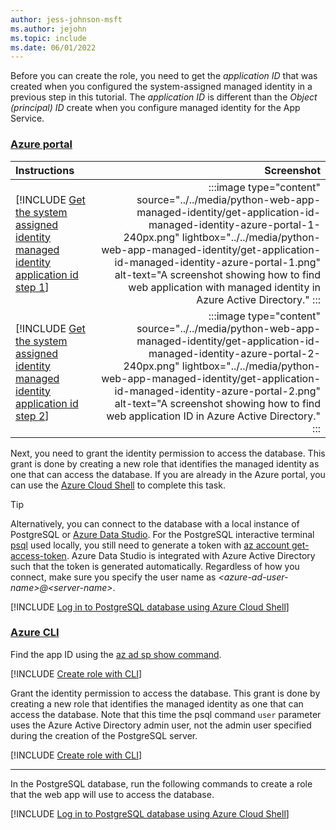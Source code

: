 ```yaml
---
author: jess-johnson-msft
ms.author: jejohn
ms.topic: include
ms.date: 06/01/2022
---
```


Before you can create the role, you need to get the *application ID* that was created when you configured the system-assigned managed identity in a previous step in this tutorial. The *application ID* is different than the *Object (principal) ID* create when you configure managed identity for the App Service.

### [Azure portal](#tab/managed-identity-azure-portal)

| Instructions    | Screenshot |
|:----------------|-----------:|
| [!INCLUDE [Get the system assigned identity managed identity application id step 1](<./get-application-id-managed-identity-azure-portal-1.md>)] | :::image type="content" source="../../media/python-web-app-managed-identity/get-application-id-managed-identity-azure-portal-1-240px.png" lightbox="../../media/python-web-app-managed-identity/get-application-id-managed-identity-azure-portal-1.png" alt-text="A screenshot showing how to find web application with managed identity in Azure Active Directory." :::   |
| [!INCLUDE [Get the system assigned identity managed identity application id step 2](<./get-application-id-managed-identity-azure-portal-2.md>)] | :::image type="content" source="../../media/python-web-app-managed-identity/get-application-id-managed-identity-azure-portal-2-240px.png" lightbox="../../media/python-web-app-managed-identity/get-application-id-managed-identity-azure-portal-2.png" alt-text="A screenshot showing how to find web application ID in Azure Active Directory." :::  |

Next, you need to grant the identity permission to access the database. This grant is done by creating a new role that identifies the managed identity as one that can access the database. If you are already in the Azure portal, you can use the [Azure Cloud Shell](https://shell.azure.com/) to complete this task.

> [!TIP]
> Alternatively, you can connect to the database with a local instance of PostgreSQL or [Azure Data Studio](/sql/azure-data-studio/download-azure-data-studio). For the PostgreSQL interactive terminal [psql](https://www.postgresql.org/docs/13/app-psql.html) used locally, you still need to generate a token with [az account get-access-token](/cli/azure/account#az-account-get-access-token). Azure Data Studio is integrated with Azure Active Directory such that the token is generated automatically. Regardless of how you connect, make sure you specify the user name as *\<azure-ad-user-name>@\<server-name>*.

[!INCLUDE [Log in to PostgreSQL database using Azure Cloud Shell](<./postgres-database-log-in-azure-cloud-shell.md>)]

### [Azure CLI](#tab/managed-identity-azure-cli)

Find the app ID using the [az ad sp show command](/cli/azure/ad/sp#az-ad-sp-show).

[!INCLUDE [Create role with CLI](<./get-application-id-managed-identity-azure-cli.md>)]

Grant the identity permission to access the database. This grant is done by creating a new role that identifies the managed identity as one that can access the database. Note that this time the psql command `user` parameter uses the Azure Active Directory admin user, not the admin user specified during the creation of the PostgreSQL server.

[!INCLUDE [Create role with CLI](<./create-managed-identity-role-in-database-cli.md>)]

---

In the PostgreSQL database, run the following commands to create a role that the web app will use to access the database.

[!INCLUDE [Log in to PostgreSQL database using Azure Cloud Shell](<./postgres-database-create-role.md>)]
